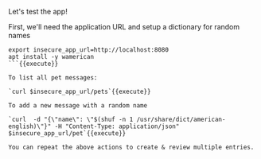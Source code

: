 
Let's test the app!

First, we'll need the application URL and setup a dictionary for random names

```
export insecure_app_url=http://localhost:8080
apt install -y wamerican
```{{execute}}

To list all pet messages:

`curl $insecure_app_url/pets`{{execute}}

To add a new message with a random name

`curl  -d "{\"name\": \"$(shuf -n 1 /usr/share/dict/american-english)\"}" -H "Content-Type: application/json" $insecure_app_url/pet`{{execute}}

You can repeat the above actions to create & review multiple entries.
